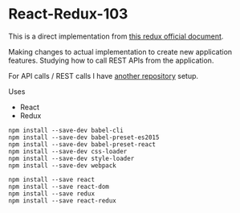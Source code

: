 React-Redux-103
===================
This is a direct implementation from [this redux official document][1].

Making changes to actual implementation to create new application features.
Studying how to call REST APIs from the application.

For API calls / REST calls I have [another repository][2] setup.



Uses
 - React
 - Redux

```
npm install --save-dev babel-cli
npm install --save-dev babel-preset-es2015
npm install --save-dev babel-preset-react
npm install --save-dev css-loader
npm install --save-dev style-loader
npm install --save-dev webpack

npm install --save react
npm install --save react-dom
npm install --save redux
npm install --save react-redux
```


[1]: http://redux.js.org/docs/basics/ExampleTodoList.html
[2]: https://github.com/saumya/react-redux-thunk-101
